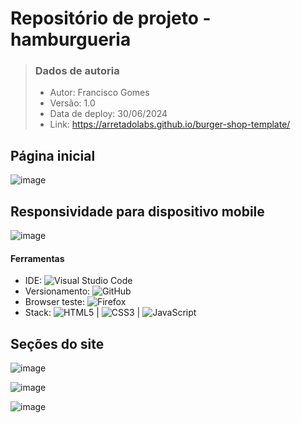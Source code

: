 # Repositório de projeto - hamburgueria

> ### Dados de autoria
>
> - Autor: Francisco Gomes
> - Versão: 1.0
> - Data de deploy: 30/06/2024
> - Link: https://arretadolabs.github.io/burger-shop-template/

## Página inicial
![image](https://github.com/ArretadoLabs/burger-shop-template/assets/165390931/cb652c37-c8e4-47b5-a494-1e91cd78f425)

## Responsividade para dispositivo mobile
![image](https://github.com/ArretadoLabs/burger-shop-template/assets/165390931/6f216087-9d42-4405-a749-6541f9a87686)

#### Ferramentas
- IDE: ![Visual Studio Code](https://img.shields.io/badge/Visual%20Studio%20Code-0078d7.svg?style=for-the-badge&logo=visual-studio-code&logoColor=white)
- Versionamento: ![GitHub](https://img.shields.io/badge/github-%23121011.svg?style=for-the-badge&logo=github&logoColor=white)
- Browser teste: ![Firefox](https://img.shields.io/badge/Firefox-FF7139?style=for-the-badge&logo=Firefox-Browser&logoColor=white)
- Stack: ![HTML5](https://img.shields.io/badge/html5-%23E34F26.svg?style=for-the-badge&logo=html5&logoColor=white) | ![CSS3](https://img.shields.io/badge/css3-%231572B6.svg?style=for-the-badge&logo=css3&logoColor=white) | ![JavaScript](https://img.shields.io/badge/javascript-%23323330.svg?style=for-the-badge&logo=javascript&logoColor=%23F7DF1E)


## Seções do site
![image](https://github.com/ArretadoLabs/burger-shop-template/assets/165390931/f60b9df1-b7ce-4223-a3df-578bf0a59eb5)

![image](https://github.com/ArretadoLabs/burger-shop-template/assets/165390931/5e4cf720-04b8-4fef-8f68-27b5b3eb10f9)

![image](https://github.com/ArretadoLabs/burger-shop-template/assets/165390931/664fdf2a-298a-4646-89d4-c0eeb81d7f12)
